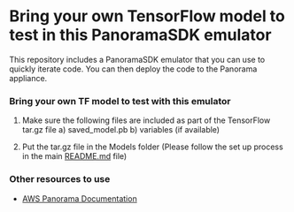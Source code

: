 # Bring your own TensorFlow model to test in this PanoramaSDK emulator

This repository includes a PanoramaSDK emulator that you can use to quickly iterate code. You can then deploy the code to the Panorama appliance. 

### Bring your own TF model to test with this emulator

1) Make sure the following files are included as part of the TensorFlow tar.gz file 
	a) saved_model.pb
	b) variables (if available)

2) Put the tar.gz file in the Models folder (Please follow the set up process in the main [README.md](../README.md) file)


### Other resources to use

- [AWS Panorama Documentation](https://docs.aws.amazon.com/panorama/)
